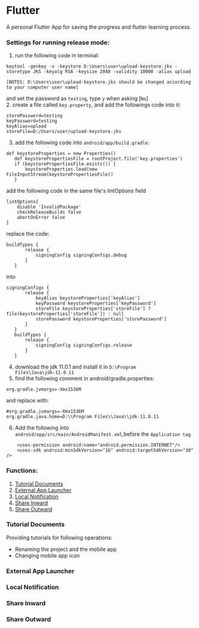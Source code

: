 # Flutter

A personal Flutter App for saving the progress and flutter learning process.

### Settings for running release mode:
1. run the following code in terminal:
```temrinal
keytool -genkey -v -keystore D:\Users\user\upload-keystore.jks -storetype JKS -keyalg RSA -keysize 2048 -validity 10000 -alias upload
```
```
[NOTES: D:\Users\user\upload-keystore.jks should be changed according to your computer user name]
```
and set the password as <code>testing</code>, type <code>y</code> when asking [<code>No</code>]  
2. create a file called <code>key.property</code>, and add the followings code into it:
```
storePassword=testing
keyPassword=testing
keyAlias=upload
storeFile=D:/Users/user/upload-keystore.jks
```
3. add the following code into <code>android/app/build.gradle</code>:
```
def keystoreProperties = new Properties()
   def keystorePropertiesFile = rootProject.file('key.properties')
   if (keystorePropertiesFile.exists()) {
       keystoreProperties.load(new FileInputStream(keystorePropertiesFile))
   }
```
add the following code in the same file's lintOptions field 
```
lintOptions{
    disable 'InvalidPackage'
    checkReleaseBuilds false
    abortOnError false
}
```
replace the code:
```
buildTypes {
       release {
           signingConfig signingConfigs.debug
       }
   }
```
into
```
signingConfigs {
       release {
           keyAlias keystoreProperties['keyAlias']
           keyPassword keystoreProperties['keyPassword']
           storeFile keystoreProperties['storeFile'] ? file(keystoreProperties['storeFile']) : null
           storePassword keystoreProperties['storePassword']
       }
   }
   buildTypes {
       release {
           signingConfig signingConfigs.release
       }
   }
```
4. download the jdk 11.0.1 and install it in <code>D:\Program Files\Java\jdk-11.0.11</code>
5. find the following comment in android/gradle.properties:
```
org.gradle.jvmargs=-Xmx1536M
```
and replace with:
```
#org.gradle.jvmargs=-Xmx1536M
org.gradle.java.home=D:\\Program Files\\Java\\jdk-11.0.11
```
6. Add the following into <code>android/app/src/main/AndroidManifest.xml</code>,before the <code>Application tag</code>
```
    <uses-permission android:name="android.permission.INTERNET"/>
    <uses-sdk android:minSdkVersion="16" android:targetSdkVersion="30" />
```


### Functions:

1. [Tutorial Documents](#TutorialDocuments)
2. [External App Launcher](#ExternalAppLauncher)
3. [Local Notification](#LocalNotification)
4. [Share Inward](#ShareInward)
5. [Share Outward](#ShareOutward)

### Tutorial Documents

Providing tutorials for following operations:  

+ Renaming the project and the mobile app
+ Changing mobile app icon  


### External App Launcher

### Local Notification

### Share Inward

### Share Outward